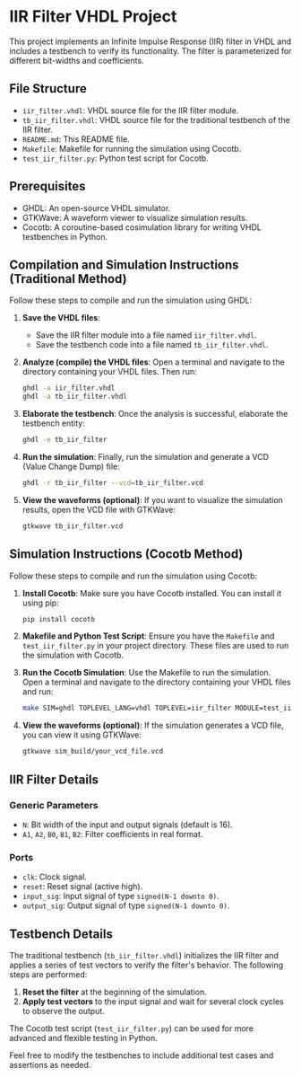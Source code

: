 # IIR Filter VHDL Project

This project implements an Infinite Impulse Response (IIR) filter in VHDL and includes a testbench to verify its functionality. The filter is parameterized for different bit-widths and coefficients.

## File Structure

- `iir_filter.vhdl`: VHDL source file for the IIR filter module.
- `tb_iir_filter.vhdl`: VHDL source file for the traditional testbench of the IIR filter.
- `README.md`: This README file.
- `Makefile`: Makefile for running the simulation using Cocotb.
- `test_iir_filter.py`: Python test script for Cocotb.

## Prerequisites

- GHDL: An open-source VHDL simulator.
- GTKWave: A waveform viewer to visualize simulation results.
- Cocotb: A coroutine-based cosimulation library for writing VHDL testbenches in Python.

## Compilation and Simulation Instructions (Traditional Method)

Follow these steps to compile and run the simulation using GHDL:

1. **Save the VHDL files**:
   - Save the IIR filter module into a file named `iir_filter.vhdl`.
   - Save the testbench code into a file named `tb_iir_filter.vhdl`.

2. **Analyze (compile) the VHDL files**:
   Open a terminal and navigate to the directory containing your VHDL files. Then run:

   ```sh
   ghdl -a iir_filter.vhdl
   ghdl -a tb_iir_filter.vhdl
   ```

3. **Elaborate the testbench**:
   Once the analysis is successful, elaborate the testbench entity:

   ```sh
   ghdl -e tb_iir_filter
   ```

4. **Run the simulation**:
   Finally, run the simulation and generate a VCD (Value Change Dump) file:

   ```sh
   ghdl -r tb_iir_filter --vcd=tb_iir_filter.vcd
   ```

5. **View the waveforms (optional)**:
   If you want to visualize the simulation results, open the VCD file with GTKWave:

   ```sh
   gtkwave tb_iir_filter.vcd
   ```

## Simulation Instructions (Cocotb Method)

Follow these steps to compile and run the simulation using Cocotb:

1. **Install Cocotb**:
   Make sure you have Cocotb installed. You can install it using pip:

   ```sh
   pip install cocotb
   ```

2. **Makefile and Python Test Script**:
   Ensure you have the `Makefile` and `test_iir_filter.py` in your project directory. These files are used to run the simulation with Cocotb.

3. **Run the Cocotb Simulation**:
   Use the Makefile to run the simulation. Open a terminal and navigate to the directory containing your VHDL files and run:

   ```sh
   make SIM=ghdl TOPLEVEL_LANG=vhdl TOPLEVEL=iir_filter MODULE=test_iir_filter
   ```

4. **View the waveforms (optional)**:
   If the simulation generates a VCD file, you can view it using GTKWave:

   ```sh
   gtkwave sim_build/your_vcd_file.vcd
   ```

## IIR Filter Details

### Generic Parameters

- `N`: Bit width of the input and output signals (default is 16).
- `A1`, `A2`, `B0`, `B1`, `B2`: Filter coefficients in real format.

### Ports

- `clk`: Clock signal.
- `reset`: Reset signal (active high).
- `input_sig`: Input signal of type `signed(N-1 downto 0)`.
- `output_sig`: Output signal of type `signed(N-1 downto 0)`.

## Testbench Details

The traditional testbench (`tb_iir_filter.vhdl`) initializes the IIR filter and applies a series of test vectors to verify the filter's behavior. The following steps are performed:

1. **Reset the filter** at the beginning of the simulation.
2. **Apply test vectors** to the input signal and wait for several clock cycles to observe the output.

The Cocotb test script (`test_iir_filter.py`) can be used for more advanced and flexible testing in Python.

Feel free to modify the testbenches to include additional test cases and assertions as needed.
